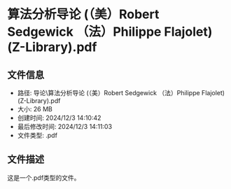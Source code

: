 ﻿# 算法分析导论 (（美）Robert Sedgewick （法）Philippe Flajolet) (Z-Library).pdf

## 文件信息
- 路径: 导论\算法分析导论 (（美）Robert Sedgewick （法）Philippe Flajolet) (Z-Library).pdf
- 大小: 26 MB
- 创建时间: 2024/12/3 14:10:42
- 最后修改时间: 2024/12/3 14:11:03
- 文件类型: .pdf

## 文件描述
这是一个.pdf类型的文件。


